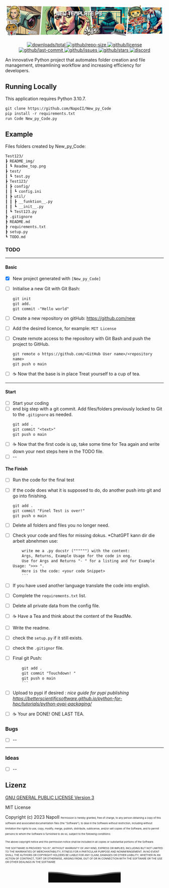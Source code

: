 <p align="center">
<a href="https://github.com/NapoII">
    <img src="README_img/Readme_top.png"  alt="NapoII">
</a>
</p>

<center>

</center>

<p align="center">
<a href="https://github.com/NapoII/New_py_Code/archive/refs/heads/main.zip">
    <img src="https://img.shields.io/github/downloads/NapoII/New_py_Code/total" alt="downloads/total">
</a>

<a href="https://github.com/NapoII/New_py_Code/archive/refs/heads/main.zip">
    <img src="https://img.shields.io/github/repo-size/NapoII/New_py_Code" alt="github/repo-size">
</a>

<a href="https://github.com/NapoII/New_py_Code/blob/main/LICENSE">
    <img src="https://img.shields.io/github/license/NapoII/New_py_Code" alt="github/license">
</a>

<a href="https://github.com/NapoII/New_py_Code/actions">
    <img src="https://img.shields.io/github/last-commit/NapoII/New_py_Code" alt="github/last-commit">
</a>

<a href="https://github.com/NapoII/New_py_Code/issues">
    <img src="https://img.shields.io/github/issues/NapoII/New_py_Code?style=plastic" alt="github/issues">
</a>

<a href="https://github.com/NapoII/New_py_Code/stargazers">
    <img src="https://img.shields.io/github/stars/NapoII/New_py_Code?style=social" alt="github/stars">
</a>

<a href="https://discord.gg/g7EW4P65">
    <img src="https://img.shields.io/discord/190307701169979393?style=plastic" alt="discord">
</a>
</p>

An innovative Python project that automates folder creation and file management, streamlining workflow and increasing efficiency for developers.
## Running Locally

This application requires Python 3.10.7.
```
git clone https://github.com/NapoII/New_py_Code
pip install -r requirements.txt
run Code New_py_Code.py
```

## Example
Files folders created by New_py_Code: 
```folder
Test123/
┣ README_img/
┃ ┗ Readme_top.png
┣ test/
┃ ┗ test.py
┣ Test123/
┃ ┣ config/
┃ ┃ ┗ config.ini
┃ ┣ util/
┃ ┃ ┣ __funktion__.py
┃ ┃ ┗ __init__.py
┃ ┗ Test123.py
┣ .gitignore
┣ README.md
┣ requirements.txt
┣ setup.py
┗ TODO.md
```
### TODO

---

#### Basic
- [x] New project generated with `[New_py_Code]`
- [ ] Initialise a new Git with Git Bash:
    ```Git Bash
    git init
    git add.
    git commit -"Hello world"
    ```
- [ ] Create a new repository on gitHub: https://github.com/new
- [ ] Add the desired licence, for example: `MIT License` 

- [ ] Create remote access to the repository with Git Bash and push the project to GitHub.
    ```Git Bash
    git remote o https://github.com/<GitHub User name>/<repository name>
    git push o main
    ```
- [ ] ☕ Now that the base is in place Treat yourself to a cup of tea.

---
#### Start

- [ ] Start your coding
- [ ] end big step with a git commit. Add files/folders previously locked to Git to the `.gitignore` as needed. 
    ```Git Bash
    git add .
    git commit "<text>"
    git push o main
    ```
- [ ] ☕ Now that the first code is up, take some time for Tea again and write down your next steps here in the TODO file.
- [ ] --

#### The Finish

- [ ] Run the code for the final test
- [ ] If the code does what it is supposed to do, do another push into git and go into finishing.
    ```Git Bash
    git add .
    git commit "Finel Test is over!"
    git push o main
    ```
- [ ] Delete all folders and files you no longer need.
- [ ] Check your code and files for missing dokus. *ChatGPT kann dir die arbeit abnehmen use: 
    ```ChatGPT promt:
        write me a .py docstr ("""""") with the content: 
        Args, Returns, Example Usage for the code in eng.
        Use for Args and Returns "- " for a listing and for Example Usage: ">>> ".
        Here is the code: <your code Snippet>
        ```
- [ ] If you have used another language translate the code into english.
- [ ] Complete the `requirements.txt` list.
- [ ] Delete all private data from the config file.
- [ ] ☕ Have a Tea and think about the content of the ReadMe.
- [ ] Write the readme.
- [ ] check the `setup.py` if it still exists.
- [ ] check the `.gitignor` file.
- [ ] Final git Push:
    ```Git Bash
        git add .
        git commit "Touchdown! "
        git push o main
        ```
- [ ] Upload to pypi if desired : *nice guide for pypi publishing https://betterscientificsoftware.github.io/python-for-hpc/tutorials/python-pypi-packaging/*

- [ ] ☕ Your are DONE! ONE LAST TEA.

### Bugs

- [ ] --


---

### Ideas


- [ ] --



## Lizenz

[GNU GENERAL PUBLIC LICENSE Version 3](LICENSE)


MIT License

Copyright (c) 2023 NapoII
<small><small><small>
Permission is hereby granted, free of charge, to any person obtaining a copy
of this software and associated documentation files (the "Software"), to deal
in the Software without restriction, including without limitation the rights
to use, copy, modify, merge, publish, distribute, sublicense, and/or sell
copies of the Software, and to permit persons to whom the Software is
furnished to do so, subject to the following conditions:

The above copyright notice and this permission notice shall be included in all
copies or substantial portions of the Software.

THE SOFTWARE IS PROVIDED "AS IS", WITHOUT WARRANTY OF ANY KIND, EXPRESS OR
IMPLIED, INCLUDING BUT NOT LIMITED TO THE WARRANTIES OF MERCHANTABILITY,
FITNESS FOR A PARTICULAR PURPOSE AND NONINFRINGEMENT. IN NO EVENT SHALL THE
AUTHORS OR COPYRIGHT HOLDERS BE LIABLE FOR ANY CLAIM, DAMAGES OR OTHER
LIABILITY, WHETHER IN AN ACTION OF CONTRACT, TORT OR OTHERWISE, ARISING FROM,
OUT OF OR IN CONNECTION WITH THE SOFTWARE OR THE USE OR OTHER DEALINGS IN THE
SOFTWARE
</small>

<p align="center">
<img src="https://raw.githubusercontent.com/NapoII/NapoII/233630a814f7979f575c7f764dbf1f4804b05332/Bottom.svg" alt="Github Stats" />
</p>
